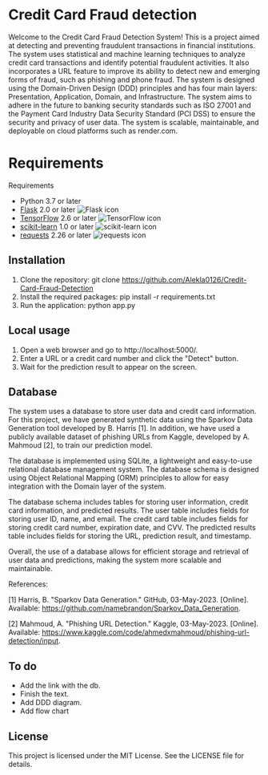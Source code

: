 # Credit Card Fraud detection

Welcome to the Credit Card Fraud Detection System! This is a project aimed at detecting and preventing fraudulent transactions 
in financial institutions. The system uses statistical and machine learning techniques to analyze credit card transactions and 
identify potential fraudulent activities. It also incorporates a URL feature to improve its ability to detect new and emerging 
forms of fraud, such as phishing and phone fraud. The system is designed using the Domain-Driven Design (DDD) principles and 
has four main layers: Presentation, Application, Domain, and Infrastructure. The system aims to adhere in the future to banking security standards such as ISO 27001 and the Payment Card Industry Data Security Standard (PCI DSS) to ensure the security and privacy of user data. The system is scalable, maintainable, and deployable on cloud platforms such as render.com.

# Requirements

Requirements
- Python 3.7 or later
- [Flask](https://flask.palletsprojects.com/) 2.0 or later ![Flask icon](https://img.shields.io/badge/-Flask-grey?logo=flask)
- [TensorFlow](https://www.tensorflow.org/) 2.6 or later ![TensorFlow icon](https://img.shields.io/badge/-TensorFlow-grey?logo=tensorflow)
- [scikit-learn](https://scikit-learn.org/) 1.0 or later ![scikit-learn icon](https://img.shields.io/badge/-scikit_learn-grey?logo=scikit-learn)
- [requests](https://docs.python-requests.org/) 2.26 or later ![requests icon](https://img.shields.io/badge/-requests-grey?logo=requests)

## Installation

1. Clone the repository: git clone https://github.com/Alekla0126/Credit-Card-Fraud-Detection
2. Install the required packages: pip install -r requirements.txt
3. Run the application: python app.py

## Local usage

1. Open a web browser and go to http://localhost:5000/.
2. Enter a URL or a credit card number and click the "Detect" button.
3. Wait for the prediction result to appear on the screen.

## Database

The system uses a database to store user data and credit card information. For this project, we have generated synthetic data using the Sparkov Data Generation tool developed by B. Harris [1]. In addition, we have used a publicly available dataset of phishing URLs from Kaggle, developed by A. Mahmoud [2], to train our prediction model.

The database is implemented using SQLite, a lightweight and easy-to-use relational database management system. The database schema is designed using Object Relational Mapping (ORM) principles to allow for easy integration with the Domain layer of the system.

The database schema includes tables for storing user information, credit card information, and predicted results. The user table includes fields for storing user ID, name, and email. The credit card table includes fields for storing credit card number, expiration date, and CVV. The predicted results table includes fields for storing the URL, prediction result, and timestamp.

Overall, the use of a database allows for efficient storage and retrieval of user data and predictions, making the system more scalable and maintainable.

References:

[1] Harris, B. "Sparkov Data Generation." GitHub, 03-May-2023. [Online]. Available: https://github.com/namebrandon/Sparkov_Data_Generation.

[2] Mahmoud, A. "Phishing URL Detection." Kaggle, 03-May-2023. [Online]. Available: https://www.kaggle.com/code/ahmedxmahmoud/phishing-url-detection/input.


## To do

- Add the link with the db.
- Finish the text.
- Add DDD diagram.
- Add flow chart

## License

This project is licensed under the MIT License. See the LICENSE file for details.

